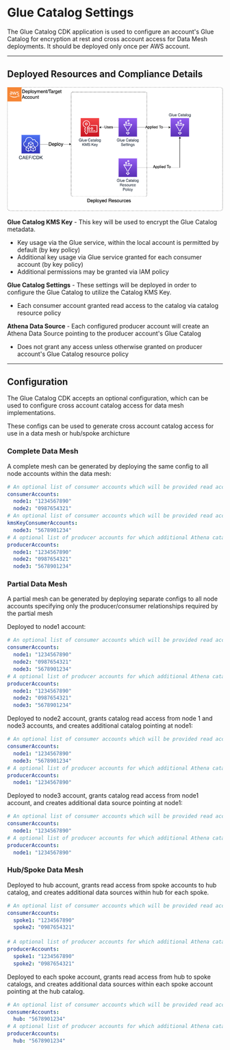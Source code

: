 # Glue Catalog Settings

The Glue Catalog CDK application is used to configure an account's Glue Catalog for encryption at rest and cross account access for Data Mesh deployments. It should be deployed only once per AWS account.

***

## Deployed Resources and Compliance Details

![GlueCatalog](../../../constructs/L3/governance/glue-catalog-l3-construct/docs/GlueCatalog.png)

**Glue Catalog KMS Key** - This key will be used to encrypt the Glue Catalog metadata.
  
* Key usage via the Glue service, within the local account is permitted by default (by key policy)
* Additional key usage via Glue service granted for each consumer account (by key policy)
* Additional permissions may be granted via IAM policy

**Glue Catalog Settings** - These settings will be deployed in order to configure the Glue Catalog to utilize the Catalog KMS Key.

* Each consumer account granted read access to the catalog via catalog resource policy

**Athena Data Source** - Each configured producer account will create an Athena Data Source pointing to the producer account's Glue Catalog

* Does not grant any access unless otherwise granted on producer account's Glue Catalog resource policy

***

## Configuration

The Glue Catalog CDK accepts an optional configuration, which can be used to configure cross account catalog access for data mesh implementations.

These configs can be used to generate cross account catalog access for use in a data mesh or hub/spoke archicture

### Complete Data Mesh

A complete mesh can be generated by deploying the same config to all node accounts within the data mesh:

```yaml
# An optional list of consumer accounts which will be provided read access to the catalog in the deployment account.
consumerAccounts:
  node1: "1234567890"
  node2: "0987654321"
# An optional list of consumer accounts which will be provided read access to the catalog KMS Key only in the deployment account.
kmsKeyConsumerAccounts:
  node3: "5678901234"
# A optional list of producer accounts for which additional Athena catalogs will be created in the deployment account.
producerAccounts:
  node1: "1234567890"
  node2: "0987654321"
  node3: "5678901234"
```

### Partial Data Mesh

A partial mesh can be generated by deploying separate configs to all node accounts specifying only the
producer/consumer relationships required by the partial mesh

Deployed to node1 account:

```yaml
# An optional list of consumer accounts which will be provided read access to the catalog in the deployment account.
consumerAccounts:
  node1: "1234567890"
  node2: "0987654321"
  node3: "5678901234"
# A optional list of producer accounts for which additional Athena catalogs will be created in the deployment account.
producerAccounts:
  node1: "1234567890"
  node2: "0987654321"
  node3: "5678901234"
```

Deployed to node2 account, grants catalog read access from node 1 and node3 accounts, and creates additional catalog pointing at node1:

```yaml
# An optional list of consumer accounts which will be provided read access to the catalog in the deployment account.
consumerAccounts:
  node1: "1234567890"
  node3: "5678901234"
# A optional list of producer accounts for which additional Athena catalogs will be created in the deployment account.
producerAccounts:
  node1: "1234567890"
```

Deployed to node3 account, grants catalog read access from node1 account, and creates additional data source pointing at node1:

```yaml
# An optional list of consumer accounts which will be provided read access to the catalog in the deployment account.
consumerAccounts:
  node1: "1234567890"
# A optional list of producer accounts for which additional Athena catalogs will be created in the deployment account.
producerAccounts:
  node1: "1234567890"
```

### Hub/Spoke Data Mesh

Deployed to hub account, grants read access from spoke accounts to hub catalog, and creates additional data sources within hub for each spoke.

```yaml
# An optional list of consumer accounts which will be provided read access to the catalog in the deployment account.
consumerAccounts:
  spoke1: "1234567890"
  spoke2: "0987654321"

# A optional list of producer accounts for which additional Athena catalogs will be created in the deployment account.
producerAccounts:
  spoke1: "1234567890"
  spoke2: "0987654321"

```

Deployed to each spoke account, grants read access from hub to spoke catalogs, and creates additional data sources within each spoke account pointing at the hub catalog.

```yaml
# An optional list of consumer accounts which will be provided read access to the catalog in the deployment account.
consumerAccounts:
  hub: "5678901234"
# A optional list of producer accounts for which additional Athena catalogs will be created in the deployment account.
producerAccounts:
  hub: "5678901234"
```
